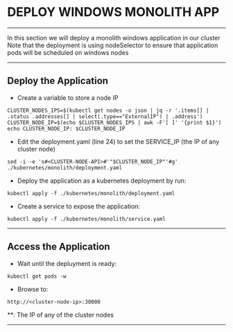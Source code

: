 # DEPLOY WINDOWS MONOLITH APP
---

In this section we will deploy a monolith windows application in our cluster
Note that the deployment is using nodeSelector to ensure that application pods will be scheduled on windows nodes

---

## Deploy the Application

 - Create a variable to store a node IP
```
CLUSTER_NODES_IPS=$(kubectl get nodes -o json | jq -r '.items[] | .status .addresses[] | select(.type=="ExternalIP") | .address')
CLUSTER_NODE_IP=$(echo $CLUSTER_NODES_IPS | awk -F'[ ]' '{print $1}')
echo CLUSTER_NODE_IP: $CLUSTER_NODE_IP
```

 - Edit the deployment.yaml (line 24) to set the SERVICE_IP (the IP of any cluster node)
```
sed -i -e 's#<CLUSTER-NODE-API>#'"$CLUSTER_NODE_IP"'#g' ./kubernetes/monolith/deployment.yaml
```

 - Deploy the application as a kubernetes deployment by run:
```
kubectl apply -f ./kubernetes/monolith/deployment.yaml
```

 - Create a service to expose the application:
```
kubectl apply -f ./kubernetes/monolith/service.yaml
```

---

## Access the Application

 - Wait until the depluyment is ready:
```
kubectl get pods -w
```

 - Browse to:
```
http://<cluster-node-ip>:30000
```

**<cluster-node-ip>: The IP of any of the cluster nodes

---
